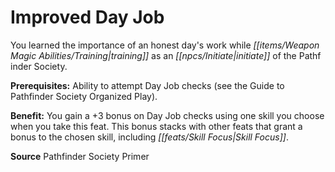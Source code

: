 ﻿---
cssclass: [feats]

---
# Improved Day Job

You learned the importance of an honest day's work while _[[items/Weapon Magic Abilities/Training|training]]_ as an _[[npcs/Initiate|initiate]]_ of the Pathf inder Society.

**Prerequisites:** Ability to attempt Day Job checks (see the Guide to Pathfinder Society Organized Play).

**Benefit:** You gain a +3 bonus on Day Job checks using one skill you choose when you take this feat. This bonus stacks with other feats that grant a bonus to the chosen skill, including _[[feats/Skill Focus|Skill Focus]]_.

**Source** Pathfinder Society Primer